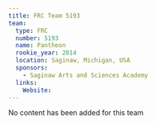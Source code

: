 ```yaml
---
title: FRC Team 5193
team:
  type: FRC
  number: 5193
  name: Pantheon
  rookie_year: 2014
  location: Saginaw, Michigan, USA
  sponsors:
    - Saginaw Arts and Sciences Academy
  links:
    Website: 
---
```

No content has been added for this team